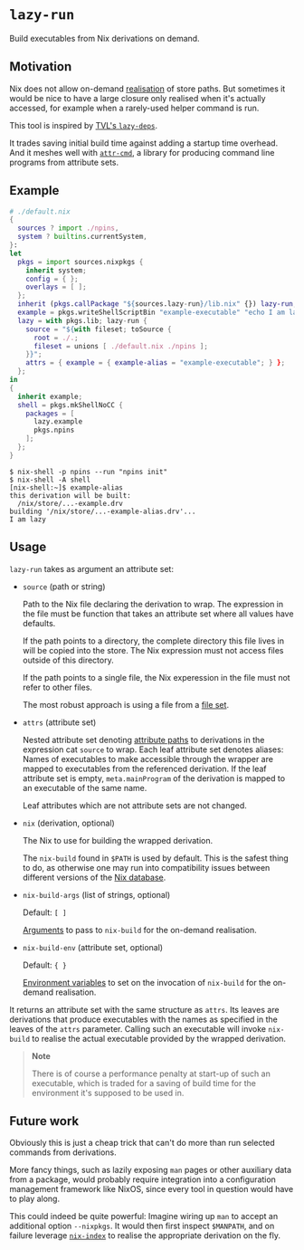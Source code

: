 # `lazy-run`

Build executables from Nix derivations on demand.

## Motivation

Nix does not allow on-demand [realisation](https://nix.dev/manual/nix/2.19/glossary#gloss-realise) of store paths.
But sometimes it would be nice to have a large closure only realised when it's actually accessed, for example when a rarely-used helper command is run.

This tool is inspired by [TVL's `lazy-deps`](https://cs.tvl.fyi/depot@0c0edd5928d48c9673dd185cd332f921e64135e7/-/blob/nix/lazy-deps/default.nix?).

It trades saving initial build time against adding a startup time overhead.
And it meshes well with [`attr-cmd`](https://github.com/fricklerhandwerk/attr-cmd), a library for producing command line programs from attribute sets.

## Example

```nix
# ./default.nix
{
  sources ? import ./npins,
  system ? builtins.currentSystem,
}:
let
  pkgs = import sources.nixpkgs {
    inherit system;
    config = { };
    overlays = [ ];
  };
  inherit (pkgs.callPackage "${sources.lazy-run}/lib.nix" {}) lazy-run;
  example = pkgs.writeShellScriptBin "example-executable" "echo I am lazy";
  lazy = with pkgs.lib; lazy-run {
    source = "${with fileset; toSource {
      root = ./.;
      fileset = unions [ ./default.nix ./npins ];
    }}";
    attrs = { example = { example-alias = "example-executable"; } };
  };
in
{
  inherit example;
  shell = pkgs.mkShellNoCC {
    packages = [
      lazy.example
      pkgs.npins
    ];
  };
}
```

```console
$ nix-shell -p npins --run "npins init"
$ nix-shell -A shell
[nix-shell:~]$ example-alias
this derivation will be built:
  /nix/store/...-example.drv
building '/nix/store/...-example-alias.drv'...
I am lazy
```

## Usage

`lazy-run` takes as argument an attribute set:

- `source` (path or string)

  Path to the Nix file declaring the derivation to wrap.
  The expression in the file must be function that takes an attribute set where all values have defaults.
  
  If the path points to a directory, the complete directory this file lives in will be copied into the store.
  The Nix expression must not access files outside of this directory.

  If the path points to a single file, the Nix experession in the file must not refer to other files.

  The most robust approach is using a file from a  [file set](https://nixos.org/manual/nixpkgs/stable/#sec-functions-library-fileset).

- `attrs` (attribute set)

  Nested attribute set denoting [attribute paths](https://nix.dev/manual/nix/2.19/language/operators#attribute-selection) to derivations in the expression cat `source` to wrap.
  Each leaf attribute set denotes aliases:
  Names of executables to make accessible through the wrapper are mapped to executables from the referenced derivation.
  If the leaf attribute set is empty, `meta.mainProgram` of the derivation is mapped to an executable of the same name.

  Leaf attributes which are not attribute sets are not changed.

- `nix` (derivation, optional)

  The Nix to use for building the wrapped derivation.

  The `nix-build` found in `$PATH` is used by default.
  This is the safest thing to do, as otherwise one may run into compatibility issues between different versions of the [Nix database](https://nix.dev/manual/nix/2.19/glossary#gloss-nix-database).

- `nix-build-args` (list of strings, optional)

  Default: `[ ]`

  [Arguments](https://nix.dev/manual/nix/2.19/command-ref/nix-build#options) to pass to `nix-build` for the on-demand realisation.

- `nix-build-env` (attribute set, optional)

  Default: `{ }`

  [Environment variables](https://nix.dev/manual/nix/2.19/command-ref/nix-build#common-environment-variables) to set on the invocation of `nix-build` for the on-demand realisation.

It returns an attribute set with the same structure as `attrs`.
Its leaves are derivations that produce executables with the names as specified in the leaves of the `attrs` parameter.
Calling such an executable will invoke `nix-build` to realise the actual executable provided by the wrapped derivation.

> **Note**
>
> There is of course a performance penalty at start-up of such an executable, which is traded for a saving of build time for the environment it's supposed to be used in.

## Future work

Obviously this is just a cheap trick that can't do more than run selected commands from derivations.

More fancy things, such as lazily exposing `man` pages or other auxiliary data from a package, would probably require integration into a configuration management framework like NixOS, since every tool in question would have to play along.

This could indeed be quite powerful:
Imagine wiring up `man` to accept an additional option `--nixpkgs`.
It would then first inspect `$MANPATH`, and on failure leverage [`nix-index`](https://github.com/nix-community/nix-index) to realise the appropriate derivation on the fly.
